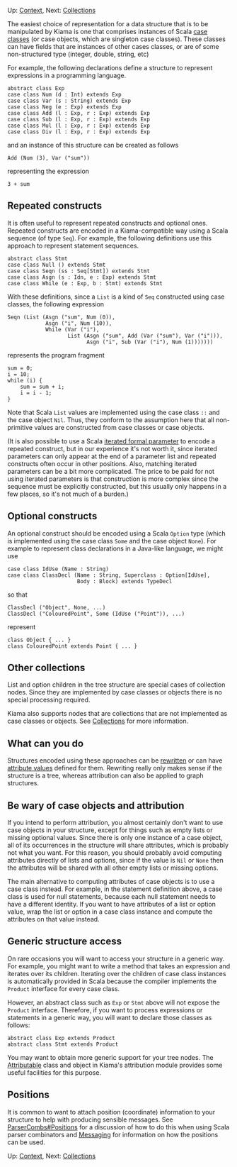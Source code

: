 Up: [Context](Context.md), Next: [Collections](Collections.md)

The easiest choice of representation for a data structure that is to
be manipulated by Kiama is one that comprises instances of Scala
[case classes](http://www.scala-lang.org/node/107)
(or case objects, which are singleton case classes).  These classes
can have fields that are instances of other cases classes, or are
of some non-structured type (integer, double, string, etc)

For example, the following declarations define a structure to
represent expressions in a programming language.

```
abstract class Exp
case class Num (d : Int) extends Exp
case class Var (s : String) extends Exp
case class Neg (e : Exp) extends Exp
case class Add (l : Exp, r : Exp) extends Exp
case class Sub (l : Exp, r : Exp) extends Exp
case class Mul (l : Exp, r : Exp) extends Exp
case class Div (l : Exp, r : Exp) extends Exp
```

and an instance of this structure can be created as follows

```
Add (Num (3), Var ("sum"))
```

representing the expression

```
3 + sum
```

## Repeated constructs ##

It is often useful to represent repeated constructs and optional ones.
Repeated constructs are encoded in a Kiama-compatible way using a
Scala sequence (of type `Seq`). For example, the following definitions
use this approach to represent statement sequences.

```
abstract class Stmt
case class Null () extends Stmt
case class Seqn (ss : Seq[Stmt]) extends Stmt
case class Asgn (s : Idn, e : Exp) extends Stmt
case class While (e : Exp, b : Stmt) extends Stmt
```

With these definitions, since a `List` is a kind of `Seq` constructed
using case classes, the following expression

```
Seqn (List (Asgn ("sum", Num (0)),
            Asgn ("i", Num (10)),
            While (Var ("i"),
                   List (Asgn ("sum", Add (Var ("sum"), Var ("i"))),
                         Asgn ("i", Sub (Var ("i"), Num (1)))))))
```

represents the program fragment

```
sum = 0;
i = 10;
while (i) {
    sum = sum + i;
    i = i - 1;
}
```

Note that Scala `List` values are implemented using the case class
`::` and the case object `Nil`. Thus, they conform to the assumption
here that all non-primitive values are constructed from case classes
or case objects.

(It is also possible to use a Scala
[iterated formal parameter](http://www.scala-lang.org/node/122) to
encode a repeated construct, but in our experience it's not worth it,
since iterated parameters can only appear at the end of a parameter
list and repeated constructs often occur in other positions. Also,
matching iterated parameters can be a bit more complicated. The price
to be paid for not using iterated parameters is that construction is
more complex since the sequence must be explicitly constructed, but
this usually only happens in a few places, so it's not much of a
burden.)

## Optional constructs ##

An optional construct should be encoded using a Scala `Option` type
(which is implemented using the case class `Some` and the case object
`None`). For example to represent class declarations in a Java-like
language, we might use

```
case class IdUse (Name : String)
case class ClassDecl (Name : String, Superclass : Option[IdUse],
                      Body : Block) extends TypeDecl
```

so that

```
ClassDecl ("Object", None, ...)
ClassDecl ("ColouredPoint", Some (IdUse ("Point")), ...)
```

represent

```
class Object { ... }
class ColouredPoint extends Point { ... }
```

## Other collections ##

List and option children in the tree structure are special cases of
collection nodes. Since they are implemented by case classes or objects
there is no special processing required.

Kiama also supports nodes that are collections that are not implemented
as case classes or objects. See [Collections](Collections.md) for more information.

## What can you do ##

Structures encoded using these approaches can be [rewritten](Rewriting.md)
or can have [attribute values](Attribution.md) defined for them. Rewriting
really only makes sense if the structure is a tree, whereas
attribution can also be applied to graph structures.

## Be wary of case objects and attribution ##

If you intend to perform attribution, you almost certainly don't want
to use case objects in your structure, except for things such as empty
lists or missing optional values. Since there is only one instance of
a case object, all of its occurrences in the structure will share
attributes, which is probably not what you want. For this reason, you
should probably avoid computing attributes directly of lists and
options, since if the value is `Nil` or `None` then the attributes
will be shared with all other empty lists or missing options.

The main alternative to computing attributes of case objects is to use
a case class instead. For example, in the statement definition above,
a case class is used for null statements, because each null statement
needs to have a different identity. If you want to have attributes of
a list or option value, wrap the list or option in a case class
instance and compute the attributes on that value instead.

## Generic structure access ##

On rare occasions you will want to access your structure in a generic
way. For example, you might want to write a method that takes an
expression and iterates over its children. Iterating over the children
of case class instances is automatically provided in Scala because the
compiler implements the `Product` interface for every case class.

However, an abstract class such as `Exp` or `Stmt` above will not
expose the `Product` interface. Therefore, if you want to process
expressions or statements in a generic way, you will want to declare
those classes as follows:

```
abstract class Exp extends Product
abstract class Stmt extends Product
```

You may want to obtain more generic support for your tree nodes. The
[Attributable](Attribution#Attributable.md) class and object in Kiama's
attribution module provides some useful facilities for this purpose.

## Positions ##

It is common to want to attach position (coordinate) information to
your structure to help with producing sensible messages. See
[ParserCombs#Positions](ParserCombs#Positions.md) for a discussion of how to do this when using
Scala parser combinators and [Messaging](Messaging.md) for information on how the
positions can be used.

Up: [Context](Context.md), Next: [Collections](Collections.md)